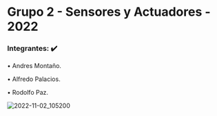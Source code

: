 # Grupo 2 - Sensores y Actuadores - 2022
### Integrantes: :heavy_check_mark:
•	 Andres Montaño.

•  Alfredo Palacios.

•  Rodolfo Paz.

![2022-11-02_105200](https://user-images.githubusercontent.com/46485082/199507641-ffeb1ce5-563f-4a1a-b9d7-ec0c892e44af.png)

